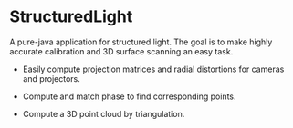 # StructuredLight

A pure-java application for structured light. The goal is to make highly accurate calibration and 3D surface scanning an easy task.

- Easily compute projection matrices and radial distortions for cameras and projectors. 

- Compute and match phase to find corresponding points. 

- Compute a 3D point cloud by triangulation. 


